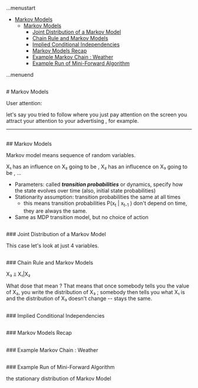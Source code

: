 ...menustart

 - [Markov Models](#d656a155bed68a7dec83cd56ff973bbc)
	 - [Markov Models](#d656a155bed68a7dec83cd56ff973bbc)
		 - [Joint Distribution of a Markov Model](#2549029b268b93144235df84effeb97d)
		 - [Chain Rule and Markov Models](#1584c0069936b81fd7e2d00d4dc7186a)
		 - [Implied Conditional Independencies](#5627b13e1756dc92c82a9b3998e04960)
		 - [Markov Models Recap](#464ada4a5a716b995c9e27993b0c4662)
		 - [Example Markov Chain : Weather](#a3e9d92d013e8bd559c093cbca5a7684)
		 - [Example Run of Mini-Forward Algorithm](#913aa6b09921c6acd9c30a9b77986973)

...menuend


<h2 id="d656a155bed68a7dec83cd56ff973bbc"></h2>
# Markov Models

User attention:

let's say you tried to follow where you just pay attention on the screen you attract your attention to your advertising , for example.

---


<h2 id="d656a155bed68a7dec83cd56ff973bbc"></h2>
## Markov Models

Markov model means sequence of random variables. 

X₁ has an influence on X₂ going to be , X₂ has an influcence on X₃ going to be , ... 


 - Parameters: called ***transition probabilities*** or dynamics, specify how the state evolves over time (also, initial state probabilities)
 - Stationarity assumption: transition probabilities the same at all times
    - this means transition probabilities P(x<sub>t</sub> | x<sub>t-1</sub> ) don't depend on time, they are always the same. 
 - Same as MDP transition model, but no choice of action
    
<h2 id="2549029b268b93144235df84effeb97d"></h2>
### Joint Distribution of a Markov Model

This case let's look at just 4 variables. 

<h2 id="1584c0069936b81fd7e2d00d4dc7186a"></h2>
### Chain Rule and Markov Models

X₃ ⫫ X₁|X₂  

What dose that mean ?  That means that once somebody tells you the value of X₂,  you write the distribution of X₃ ; somebody then tells you what X₁ is and the distribution of X₃ doesn't change -- stays the same. 


<h2 id="5627b13e1756dc92c82a9b3998e04960"></h2>
### Implied Conditional Independencies 



<h2 id="464ada4a5a716b995c9e27993b0c4662"></h2>
### Markov Models Recap 

<h2 id="a3e9d92d013e8bd559c093cbca5a7684"></h2>
### Example Markov Chain : Weather

<h2 id="913aa6b09921c6acd9c30a9b77986973"></h2>
### Example Run of Mini-Forward Algorithm

the stationary distribution of Markov Model


